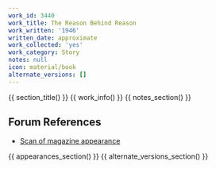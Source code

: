 ```yaml
---
work_id: 3440
work_title: The Reason Behind Reason
work_written: '1946'
written_date: approximate
work_collected: 'yes'
work_category: Story
notes: null
icon: material/book
alternate_versions: []
---
```


{{ section_title() }}
{{ work_info() }}
{{ notes_section() }}
## Forum References
- [Scan of magazine appearance](https://bukowskiforum.com/showthread.php?t=4237)

{{ appearances_section() }}
{{ alternate_versions_section() }}